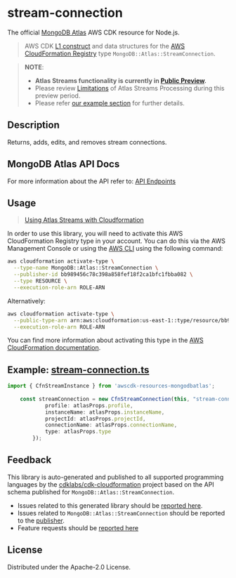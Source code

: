 # stream-connection

The official [MongoDB Atlas](https://www.mongodb.com/) AWS CDK resource for Node.js.

> AWS CDK [L1 construct](https://docs.aws.amazon.com/cdk/latest/guide/constructs.html) and data structures for the [AWS CloudFormation Registry](https://docs.aws.amazon.com/AWSCloudFormation/latest/UserGuide/registry.html) type `MongoDB::Atlas::StreamConnection`.

> **NOTE**: 
> - **Atlas Streams functionality is currently in [Public Preview](https://www.mongodb.com/blog/post/atlas-stream-processing-now-in-public-preview).** 
> - Please review [Limitations](https://www.mongodb.com/docs/atlas/atlas-sp/limitations/#std-label-atlas-sp-limitations) of Atlas Streams Processing during this preview period.
> - Please refer [our example section](https://github.com/mongodb/mongodbatlas-cloudformation-resources/blob/master/examples/atlas-streams/README.md) for further details.

## Description

Returns, adds, edits, and removes stream connections.

## MongoDB Atlas API Docs

For more information about the API refer to: [API Endpoints](https://www.mongodb.com/docs/atlas/reference/api-resources-spec/v2/#tag/Streams)

## Usage

> [Using Atlas Streams with Cloudformation](https://github.com/mongodb/mongodbatlas-cloudformation-resources/blob/master/examples/atlas-streams/README.md)

In order to use this library, you will need to activate this AWS CloudFormation Registry type in your account. You can do this via the AWS Management Console or using the [AWS CLI](https://aws.amazon.com/cli/) using the following command:

```sh
aws cloudformation activate-type \
  --type-name MongoDB::Atlas::StreamConnection \
  --publisher-id bb989456c78c398a858fef18f2ca1bfc1fbba082 \
  --type RESOURCE \
  --execution-role-arn ROLE-ARN
```

Alternatively:

```sh
aws cloudformation activate-type \
  --public-type-arn arn:aws:cloudformation:us-east-1::type/resource/bb989456c78c398a858fef18f2ca1bfc1fbba082/MongoDB-Atlas-StreamConnection \
  --execution-role-arn ROLE-ARN
```

You can find more information about activating this type in the [AWS CloudFormation documentation](https://docs.aws.amazon.com/AWSCloudFormation/latest/UserGuide/registry-public.html).

## Example: [stream-connection.ts](../../../examples/l1-resources/stream-connection.ts)
```ts
import { CfnStreamInstance } from 'awscdk-resources-mongodbatlas';
    
	const streamConnection = new CfnStreamConnection(this, "stream-connection-testing-stack", {
			profile: atlasProps.profile,
			instanceName: atlasProps.instanceName,
			projectId: atlasProps.projectId,
			connectionName: atlasProps.connectionName,
			type: atlasProps.type
		});
```

## Feedback

This library is auto-generated and published to all supported programming languages by the [cdklabs/cdk-cloudformation] project based on the API schema published for `MongoDB::Atlas::StreamConnection`.

* Issues related to this generated library should be [reported here](https://github.com/cdklabs/cdk-cloudformation/issues/new?title=Issue+with+%40cdk-cloudformation%2Fmongodb-atlas-stream-connection+v1.0.0).
* Issues related to `MongoDB::Atlas::StreamConnection` should be reported to the [publisher](https://github.com/mongodb/mongodbatlas-cloudformation-resources/issues).
* Feature requests should be [reported here](https://feedback.mongodb.com/forums/924145-atlas?category_id=392596)

[cdklabs/cdk-cloudformation]: https://github.com/cdklabs/cdk-cloudformation

## License

Distributed under the Apache-2.0 License.